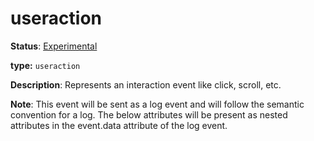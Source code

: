 # useraction

**Status**: [Experimental](../../../../document-status.md)

**type:** `useraction`

**Description**: Represents an interaction event like click, scroll, etc.

**Note**: This event will be sent as a log event and will follow the semantic convention for a log.  The below attributes will be present as nested attributes in the event.data attribute of the log event.